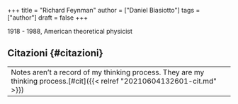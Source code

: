 +++
title = "Richard Feynman"
author = ["Daniel Biasiotto"]
tags = ["author"]
draft = false
+++

1918 - 1988, American theoretical physicist


## Citazioni {#citazioni}

|                                                                                                                           |
|---------------------------------------------------------------------------------------------------------------------------|
| Notes aren’t a record of my thinking process. They are my thinking process.[#cit]({{< relref "20210604132601-cit.md" >}}) |
